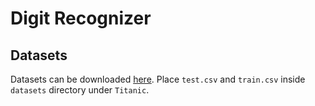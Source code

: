 # Digit Recognizer

## Datasets
Datasets can be downloaded [here](https://www.kaggle.com/c/titanic/data). Place `test.csv` and `train.csv` inside `datasets` directory under `Titanic`. 
